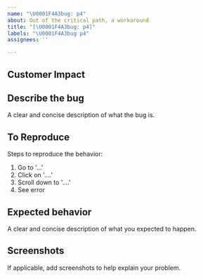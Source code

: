 ```yaml
---
name: "\U0001F4A3bug: p4"
about: Out of the critical path, a workaround
title: "[\U0001F4A3bug: p4]"
labels: "\U0001F4A3bug p4"
assignees: ''

---
```


## Customer Impact

## Describe the bug

A clear and concise description of what the bug is.

## To Reproduce

Steps to reproduce the behavior:

1. Go to '...'
2. Click on '....'
3. Scroll down to '....'
4. See error

## Expected behavior

A clear and concise description of what you expected to happen.

## Screenshots
If applicable, add screenshots to help explain your problem.
